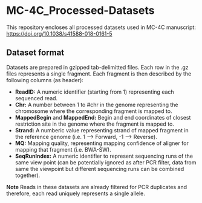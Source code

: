 # MC-4C_Processed-Datasets
This repository encloses all processed datasets used in MC-4C manuscript: https://doi.org/10.1038/s41588-018-0161-5

## Dataset format
Datasets are prepared in gzipped tab-delimitted files. Each row in the .gz files represents a single fragment. 
Each fragment is then described by the following columns (as header):
- **ReadID:** A numeric identifier (starting from 1) representing each sequenced read.
- **Chr:** A number between 1 to #chr in the genome representing the chromosome where the corresponding fragment is mapped to.
- **MappedBegin** and **MappedEnd:** Begin and end coordinates of closest restriction site in the genome where the fragment is mapped to.
- **Strand:** A numberic value representing strand of mapped fragment in the reference genome (i.e. 1 --> Forward, -1 --> Reverse).
- **MQ:** Mapping quality, representing mapping confidence of aligner for mapping that fragment (i.e. BWA-SW).
- **SeqRunIndex:** A numeric identifier to represent sequencing runs of the same view point 
(can be potentially ignored as after PCR filter, data from same the viewpoint but different sequencing runs can be combined together).

**Note** Reads in these datasets are already filtered for PCR duplicates and therefore, each read uniquely represents a single allele.
